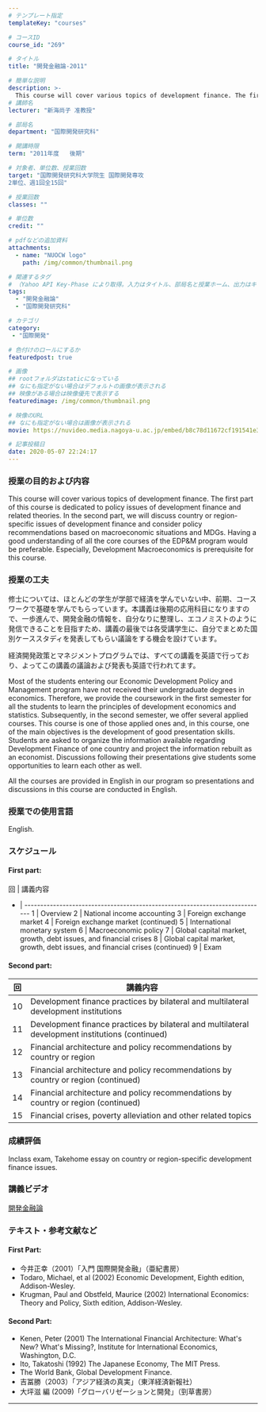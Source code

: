 ```yaml
---
# テンプレート指定
templateKey: "courses"

# コースID
course_id: "269"

# タイトル
title: "開発金融論-2011"

# 簡単な説明
description: >-
  This course will cover various topics of development finance. The first part of this course is dedicated to policy issues of development finance and related theories. In the second part, we will discu ....
# 講師名
lecturer: "新海尚子 准教授"

# 部局名
department: "国際開発研究科"

# 開講時限
term: "2011年度	後期"

# 対象者、単位数、授業回数
target: "国際開発研究科大学院生 国際開発専攻
2単位、週1回全15回"

# 授業回数
classes: ""

# 単位数
credit: ""

# pdfなどの追加資料
attachments:
  - name: "NUOCW logo" 
    path: /img/common/thumbnail.png

# 関連するタグ
# （Yahoo API Key-Phase により取得。入力はタイトル、部局名と授業ホーム、出力はキーフレーズ（tags））
tags:
  - "開発金融論"
  - "国際開発研究科"

# カテゴリ
category:
 - "国際開発"

# 色付けのロールにするか
featuredpost: true

# 画像
## rootフォルダはstaticになっている
## なにも指定がない場合はデフォルトの画像が表示される
## 映像がある場合は映像優先で表示する
featuredimage: /img/common/thumbnail.png

# 映像のURL
## なにも指定がない場合は画像が表示される
movie: https://nuvideo.media.nagoya-u.ac.jp/embed/b8c78d11672cf191541e3fc60f96df30fa3eb4a6

# 記事投稿日
date: 2020-05-07 22:24:17
---
```


### 授業の目的および内容

This course will cover various topics of development finance. The first part of this course is dedicated to policy issues of development finance and related theories. In the second part, we will discuss country or region-specific issues of development finance and consider policy recommendations based on macroeconomic situations and MDGs. Having a good understanding of all the core courses of the EDP&M program would be preferable. Especially, Development Macroeconomics is prerequisite for this course.


### 授業の工夫

修士については、ほとんどの学生が学部で経済を学んでいない中、前期、コースワークで基礎を学んでもらっています。本講義は後期の応用科目になりますので、一歩進んで、開発金融の情報を、自分なりに整理し、エコノミストのように発信できることを目指すため、講義の最後では各受講学生に、自分でまとめた国別ケーススタディを発表してもらい議論をする機会を設けています。



経済開発政策とマネジメントプログラムでは、すべての講義を英語で行っており、よってこの講義の議論および発表も英語で行われてます。



Most of the students entering our Economic Development Policy and Management program have not received their undergraduate degrees in economics. Therefore, we provide the coursework in the first semester for all the students to learn the principles of development economics and statistics. Subsequently, in the second semester, we offer several applied courses. This course is one of those applied ones and, in this course, one of the main objectives is the development of good presentation skills. Students are asked to organize the information available regarding Development Finance of one country and project the information rebuilt as an economist. Discussions following their presentations give students some opportunities to learn each other as well.



All the courses are provided in English in our program so presentations and discussions in this course are conducted in English.







### 授業での使用言語

English.


### スケジュール

#### First part:

回 | 講義内容
- | ----------------------------------------------------------------------------
1 | Overview
2 | National income accounting
3 | Foreign exchange market
4 | Foreign exchange market (continued)
5 | International monetary system
6 | Macroeconomic policy
7 | Global capital market, growth, debt issues, and financial crises
8 | Global capital market, growth, debt issues, and financial crises (continued)
9 | Exam

#### Second part:

回  | 講義内容
-- | ------------------------------------------------------------------------------------------------
10 | Development finance practices by bilateral and multilateral development institutions
11 | Development finance practices by bilateral and multilateral development institutions (continued)
12 | Financial architecture and policy recommendations by country or region
13 | Financial architecture and policy recommendations by country or region (continued)
14 | Financial architecture and policy recommendations by country or region (continued)
15 | Financial crises, poverty alleviation and other related topics








### 成績評価

Inclass exam, Takehome essay on country or region-specific development finance issues.


### 講義ビデオ

[開発金融論](https://nuvideo.media.nagoya-u.ac.jp/embed/15b5e1c49cb581e9879e97f0f8c3e15ae7cabee1)


### テキスト・参考文献など

#### First Part:

* 今井正幸（2001）「入門 国際開発金融」（亜紀書房）
* Todaro, Michael, et al (2002) Economic Development, Eighth edition, Addison-Wesley.
* Krugman, Paul and Obstfeld, Maurice (2002) International Economics: Theory and Policy, Sixth edition, Addison-Wesley.

#### Second Part:

* Kenen, Peter (2001) The International Financial Architecture: What's New? What's Missing?, Institute for International Economics, Washington, D.C.
* Ito, Takatoshi (1992) The Japanese Economy, The MIT Press.
* The World Bank, Global Development Finance.
* 吉冨勝（2003）「アジア経済の真実」（東洋経済新報社）
* 大坪滋 編 (2009)「グローバリゼーションと開発」（剄草書房）
-----